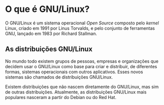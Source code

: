 # O que é GNU/Linux?

O GNU/Linux é um sistema operacional *Open Source* composto pelo *kernel* Linux, criado em 1991 por Linus Torvalds, e pelo conjunto de ferramentas GNU, lançado em 1983 por Richard Stallman.

## As distribuições GNU/Linux

No mundo todo existem grupos de pessoas, empresas e organizações que decidem usar o GNU/Linux como base para criar e distribuir, de diferentes formas, sistemas operacionais com outros aplicativos. Esses novos sistemas são chamados de distribuições GNU/Linux.

Existem distribuições que não nascem diretamente do GNU/Linux, mas sim de outras distribuições. Atualmente, as  distribuições GNU/Linux mais populares nasceram a partir do Debian ou do Red Hat.
